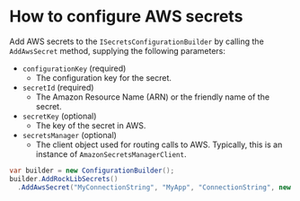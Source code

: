 # How to configure AWS secrets

Add AWS secrets to the `ISecretsConfigurationBuilder` by calling the `AddAwsSecret` method, supplying the following parameters:
- `configurationKey` (required)
  - The configuration key for the secret.
- `secretId` (required)
  - The Amazon Resource Name (ARN) or the friendly name of the secret.
- `secretKey` (optional)
  - The key of the secret in AWS.
- `secretsManager` (optional)
  - The client object used for routing calls to AWS. Typically, this is an instance of `AmazonSecretsManagerClient`.

```c#
var builder = new ConfigurationBuilder();
builder.AddRockLibSecrets()
  .AddAwsSecret("MyConnectionString", "MyApp", "ConnectionString", new AmazonSecretsManagerClient())
```